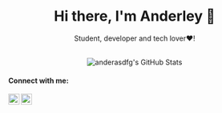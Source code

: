 <h1 align="center"> Hi there, I'm Anderley 🐣</h1>

<p align="center">Student, developer and tech lover❤️!</p>

<br />
<div align="center">
  <img align="center" alt="anderasdfg's GitHub Stats" src="https://github-readme-stats.vercel.app/api?username=anderasdfg&show_icons=true&hide_border=true&theme=buefy" />  
</div>

#### Connect with me:

[<img align="left" alt="Anderley Candela | LinkedIn" width="22px" src="https://cdn.jsdelivr.net/npm/simple-icons@v3/icons/linkedin.svg" />][linkedin]
[<img align="left" alt="andeerley | Instagram" width="22px" src="https://cdn.jsdelivr.net/npm/simple-icons@v3/icons/instagram.svg" />][instagram]

[instagram]: https://instagram.com/andeerley
[linkedin]: https://linkedin.com/in/anderleycandela
